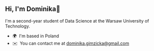 Hi, I'm Dominika👋
-------------------------------------------------------
I'm a second-year student of Data Science at the Warsaw University of Technology.





*   🌍  I'm based in Poland
*   ✉️  You can contact me at [dominika.gimzicka@gmail.com](mailto:dominika.gimzicka@gmail.com)



<!--
**GimzickaDominika/GimzickaDominika** is a ✨ _special_ ✨ repository because its `README.md` (this file) appears on your GitHub profile.

Here are some ideas to get you started:

- 🔭 I’m currently working on ...
- 🌱 I’m currently learning ...
- 👯 I’m looking to collaborate on ...
- 🤔 I’m looking for help with ...
- 💬 Ask me about ...
- 📫 How to reach me: ...
- 😄 Pronouns: ...
- ⚡ Fun fact: ...
-->
